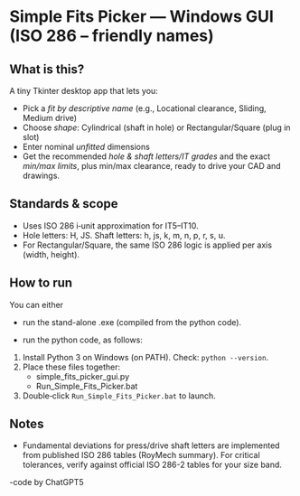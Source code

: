 Simple Fits Picker — Windows GUI (ISO 286 – friendly names)
====================================================================

What is this?
-------------
A tiny Tkinter desktop app that lets you:
- Pick a *fit by descriptive name* (e.g., Locational clearance, Sliding, Medium drive)
- Choose *shape*: Cylindrical (shaft in hole) or Rectangular/Square (plug in slot)
- Enter nominal *unfitted* dimensions
- Get the recommended *hole & shaft letters/IT grades* and the exact *min/max limits*,
  plus min/max clearance, ready to drive your CAD and drawings.

Standards & scope
-----------------
- Uses ISO 286 i‑unit approximation for IT5–IT10.
- Hole letters: H, JS.  Shaft letters: h, js, k, m, n, p, r, s, u.
- For Rectangular/Square, the same ISO 286 logic is applied per axis (width, height).

How to run
----------
You can either

- run the stand-alone .exe (compiled from the python code).

- run the python code, as follows:
1) Install Python 3 on Windows (on PATH).  Check: `python --version`.
2) Place these files together:
   - simple_fits_picker_gui.py
   - Run_Simple_Fits_Picker.bat
3) Double‑click `Run_Simple_Fits_Picker.bat` to launch.

Notes
-----
- Fundamental deviations for press/drive shaft letters are implemented from published ISO 286 tables
  (RoyMech summary). For critical tolerances, verify against official ISO 286-2 tables for your size band.

-code by ChatGPT5
